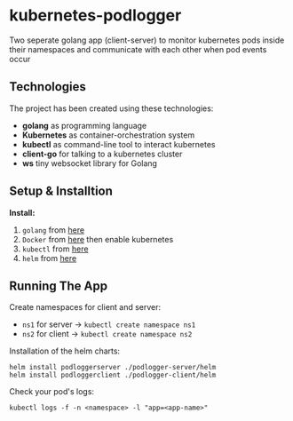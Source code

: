  # kubernetes-podlogger

Two seperate golang app (client-server) to monitor kubernetes pods inside their namespaces and communicate with each other when pod events occur

## Technologies

The project has been created using these technologies:

* **golang** as programming language
* **Kubernetes** as container-orchestration system
* **kubectl** as command-line tool to interact kubernetes
* **client-go** for talking to a kubernetes cluster
* **ws** tiny websocket library for Golang

## Setup & Installtion

**Install:**

1. `golang` from <a href="https://golang.org/dl/">here</a>
2. `Docker` from <a href="https://docs.docker.com/get-docker/">here</a> then enable kubernetes
3. `kubectl` from <a href="https://kubernetes.io/docs/tasks/tools/">here</a>
4. `helm` from <a href="https://helm.sh/docs/intro/install/">here</a>

## Running The App

Create namespaces for client and server:
-  `ns1` for server -> `kubectl create namespace ns1`
-  `ns2` for client -> `kubectl create namespace ns2`

Installation of the helm charts:

```
helm install podloggerserver ./podlogger-server/helm
helm install podloggerclient ./podlogger-client/helm
```

Check your pod's logs:

```
kubectl logs -f -n <namespace> -l "app=<app-name>"
```
